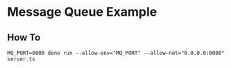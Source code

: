 # Message Queue Example

## How To

```shell
MQ_PORT=8000 deno run --allow-env="MQ_PORT" --allow-net="0.0.0.0:8000" server.ts
```
